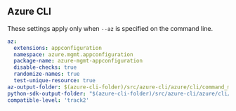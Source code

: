 

## Azure CLI

These settings apply only when `--az` is specified on the command line.

``` yaml $(az) && $(target-mode) == "core"
az:
  extensions: appconfiguration
  namespace: azure.mgmt.appconfiguration
  package-name: azure-mgmt-appconfiguration
  disable-checks: true
  randomize-names: true
  test-unique-resource: true
az-output-folder: $(azure-cli-folder)/src/azure-cli/azure/cli/command_modules/appconfiguration
python-sdk-output-folder: "$(azure-cli-folder)/src/azure-cli/azure/cli/command_modules/appconfiguration/vendored_sdks/appconfiguration"
compatible-level: 'track2'
```